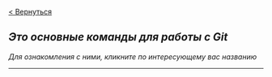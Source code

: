 [< Вернуться](/readme.md)

## ***Это основные команды для работы с Git***

*Для ознакомления с ними, кликните по интересующему вас названию*

---